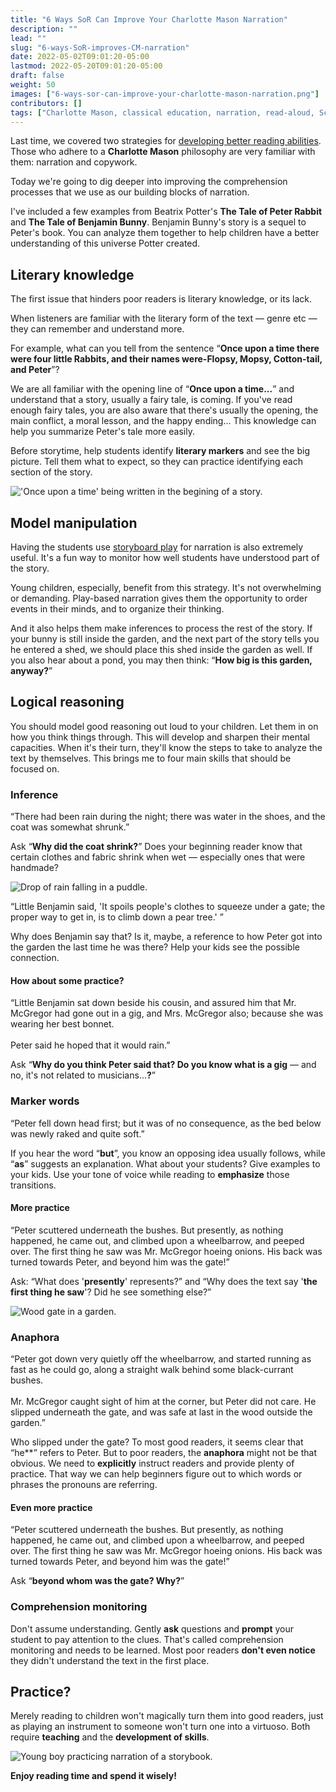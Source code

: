 ```yaml
---
title: "6 Ways SoR Can Improve Your Charlotte Mason Narration"
description: ""
lead: ""
slug: "6-ways-SoR-improves-CM-narration"
date: 2022-05-02T09:01:20-05:00
lastmod: 2022-05-20T09:01:20-05:00
draft: false
weight: 50
images: ["6-ways-sor-can-improve-your-charlotte-mason-narration.png"]
contributors: []
tags: ["Charlotte Mason, classical education, narration, read-aloud, Science of Reading, SoR"]
---
```


Last time, we covered two strategies for [developing better reading abilities](# "2 Simple Ways to Help Your Child Become a Better Reader"). Those who adhere to a **Charlotte Mason** philosophy are very familiar with them: narration and copywork. 

Today we're going to dig deeper into improving the comprehension processes that we use as our building blocks of narration.

I've included a few examples from Beatrix Potter's **The Tale of Peter Rabbit** and **The Tale of Benjamin Bunny**. Benjamin Bunny's story is a sequel to Peter's book. You can analyze them together to help children have a better understanding of this universe Potter created.

## Literary knowledge

The first issue that hinders poor readers is literary knowledge, or its lack.

When listeners are familiar with the literary form of the text — genre etc — they can remember and understand more.

For example, what can you tell from the sentence “**Once upon a time there were four little Rabbits, and their names were-Flopsy, Mopsy, Cotton-tail, and Peter**”? 

We are all familiar with the opening line of “**Once upon a time...**” and understand that a story, usually a fairy tale, is coming. If you've read enough fairy tales, you are also aware that there's usually the opening, the main conflict, a moral lesson, and the happy ending... This knowledge can help you summarize Peter's tale more easily.

Before storytime, help students identify **literary markers** and see the big picture. Tell them what to expect, so they can practice identifying each section of the story.

![\'Once upon a time\' being written in the begining of a story.](once-upon-a-time.jpg)

## Model manipulation

Having the students use [storyboard play](https://shopgentleclassical.com/products/storyboard-pack-for-g-c-preschool-level-2-digital?_pos=1&_psq=storyboard&_ss=e&_v=1.0?smile_referral_code=PFdZVYkd&st_intent=st%3Areferrals%3Acustomer-offers%3APFdZVYkd&utm_campaign=smileio_referrals&utm_medium=referral_url) for narration is also extremely useful. It's a fun way to monitor how well students have understood part of the story. 

Young children, especially, benefit from this strategy. It's not overwhelming or demanding. Play-based narration gives them the opportunity to order events in their minds, and to organize their thinking.  

And it also helps them make inferences to process the rest of the story. If your bunny is still inside the garden, and the next part of the story tells you he entered a shed, we should place this shed inside the garden as well. If you also hear about a pond, you may then think: “**How big is this garden, anyway?**”

## Logical reasoning

You should model good reasoning out loud to your children. Let them in on how you think things through. This will develop and sharpen their mental capacities. When it's their turn, they'll know the steps to take to analyze the text by themselves. This brings me to four main skills that should be focused on.

### Inference

<p class="hljs">“There had been rain during the night; there was water in the shoes, and the coat was somewhat shrunk.”</p>

Ask “**Why did the coat shrink?**” Does your beginning reader know that certain clothes and fabric shrink when wet — especially ones that were handmade?

![Drop of rain falling in a puddle.](rain-drop.jpg)

<p class="hljs">“Little Benjamin said, 'It spoils people's clothes to squeeze under a gate; the proper way to get in, is to climb down a pear tree.' ”</p>

Why does Benjamin say that? Is it, maybe, a reference to how Peter got into the garden the last time he was there? Help your kids see the possible connection.

#### How about some practice?

<p class="hljs">“Little Benjamin sat down beside his cousin, and assured him that Mr. McGregor had gone out in a gig, and Mrs. McGregor also; because she was wearing her best bonnet.<br><br>Peter said he hoped that it would rain.”</p>

Ask “**Why do you think Peter said that? Do you know what is a gig** — and no, it's not related to musicians...**?**”

### Marker words

<p class="hljs">“Peter fell down head first; but it was of no consequence, as the bed below was newly raked and quite soft.”</p>

If you hear the word “**but**”, you know an opposing idea usually follows, while “**as**” suggests an explanation. What about your students? Give examples to your kids. Use your tone of voice while reading to **emphasize** those transitions.

#### More practice

<p class="hljs">“Peter scuttered underneath the bushes. But presently, as nothing happened, he came out, and climbed upon a wheelbarrow, and peeped over. The first thing he saw was Mr. McGregor hoeing onions. His back was turned towards Peter, and beyond him was the gate!”</p>

Ask: “What does '**presently**' represents?” and “Why does the text say '**the first thing he saw**'? Did he see something else?”

![Wood gate in a garden.](garden-gate.jpg)

### Anaphora

<p class="hljs">“Peter got down very quietly off the wheelbarrow, and started running as fast as he could go, along a straight walk behind some black-currant bushes.<br><br>Mr. McGregor caught sight of him at the corner, but Peter did not care. He slipped underneath the gate, and was safe at last in the wood outside the garden.”</p>

Who slipped under the gate? To most good readers, it seems clear that “he**” refers to Peter. But to poor readers, the **anaphora** might not be that obvious. We need to **explicitly** instruct readers and provide plenty of practice. That way we can help beginners figure out to which words or phrases the pronouns are referring.

#### Even more practice

<p class="hljs">“Peter scuttered underneath the bushes. But presently, as nothing happened, he came out, and climbed upon a wheelbarrow, and peeped over. The first thing he saw was Mr. McGregor hoeing onions. His back was turned towards Peter, and beyond him was the gate!”</p>

Ask “**beyond whom was the gate? Why?**”

### Comprehension monitoring

Don't assume understanding. Gently **ask** questions and **prompt** your student to pay attention to the clues. That's called comprehension monitoring and needs to be learned. Most poor readers **don't even notice** they didn't understand the text in the first place.

## Practice?

Merely reading to children won't magically turn them into good readers, just as playing an instrument to someone won't turn one into a virtuoso. Both require **teaching** and the **development of skills**.

![Young boy practicing narration of a storybook.](boy_book.jpg)

**Enjoy reading time and spend it wisely!**